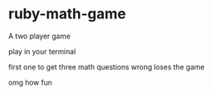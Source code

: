 # ruby-math-game

A two player game 

play in your terminal

first one to get three math questions wrong loses the game

omg how fun 
